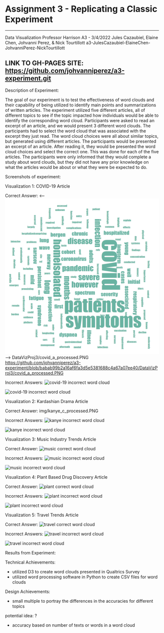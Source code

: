 Assignment 3 - Replicating a Classic Experiment  
===
---
Data Visualization 
Professor Harrison
A3 - 3/4/2022
Jules Cazaubiel, Elaine Chen, Johvanni Perez, & Nick Tourtillott
a3-JulesCazaubiel-ElaineChen-JohvanniPerez-NickTourtillott

LINK TO GH-PAGES SITE: https://github.com/johvanniperez/a3-experiment.git
---

Description of Experiment:

The goal of our experiment is to test the effectiveness of word clouds and their capability of being utilized to identify main points and summarizations of written articles. The experiment utilized five different articles, all of different topics to see if the topic impacted how individuals would be able to identify the corresponding word cloud. Participants were asked to read an excerpt of an article, and we would present 3 different word clouds. The participants had to select the word cloud that was associated with the excerpt they just read. The word cloud choices were all about similar topics, but generated using different articles. The participants would be presented an excerpt of an article. After reading it, they would be presented the word cloud choices and select the correct one. This was done for each of the five articles. The participants were only informed that they would complete a study about word clouds, but they did not have any prior knowledge on what the articles would be about or what they were be expected to do. 

Screenshots of experiment:

Visualization 1: COVID-19 Article

Correct Answer:
<-- ![covid-19 correct word cloud](DataVizProj3/covid_a_processed.PNG) -->
DataVizProj3/covid_a_processed.PNG
https://github.com/johvanniperez/a3-experiment/blob/babab99b2a16af6fa3d5e5381688c4a67a07ee40/DataVizProj3/covid_a_processed.PNG

Incorrect Answers:
![covid-19 incorrect word cloud](img/covid_b_processed.PNG)

![covid-19 incorrect word cloud](img/covid_c_processed.PNG)

Visualization 2: Kardashian Drama Article

Correct Answer:
img/kanye_c_processed.PNG

Incorrect Answers:
![kanye incorrect word cloud](img/kanye_a_processed.PNG)

![kanye incorrect word cloud](img/kanye_b_processed.PNG)

Visualization 3: Music Industry Trends Article

Correct Answer:
![music correct word cloud](img/music_a_processed.PNG)

Incorrect Answers:
![music incorrect word cloud](img/music_b_processed.PNG)

![music incorrect word cloud](img/music_c_processed.PNG)

Visualization 4: Plant Based Drug Discovery Article

Correct Answer:
![plant correct word cloud](img/plant_c_processed.PNG)


Incorrect Answers:
![plant incorrect word cloud](img/plant_a_processed.PNG)

![plant incorrect word cloud](img/plant_b_processed.PNG)


Visualization 5: Travel Trends Article

Correct Answer:
![travel correct word cloud](img/travel_b_processed.PNG)

Incorrect Answers:
![travel incorrect word cloud](img/travel_a_processed.PNG)

![travel incorrect word cloud](img/travel_c_processed.PNG)

Results from Experiment:


Technical Achievements: 
- utilized D3 to create word clouds presented in Qualtrics Survey
- utilized word processing software in Python to create CSV files for word clouds 

Design Achievements: 
- small multiple to portray the differences in the accuracies for different topics

potential idea: ? 
- accuracy based on number of texts or words in a word cloud